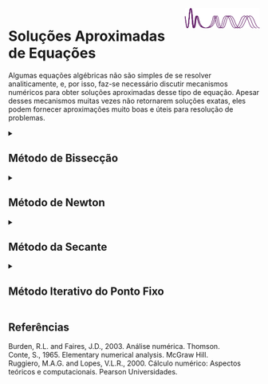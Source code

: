 <img align="right" alt="ilum" height="40" width="150" src="https://github.com/pedrozanineli/pcd.github.io/blob/main/logo1.png">

# Soluções Aproximadas de Equações
 Algumas equações algébricas não são simples de se resolver analiticamente, e, por isso, faz-se necessário discutir mecanismos numéricos para obter soluções aproximadas desse tipo de equação. Apesar desses mecanismos muitas vezes não retornarem soluções exatas, eles podem fornecer aproximações muito boas e úteis para resolução de problemas.

<details><summary><h2><b> Método de Bissecção</h2></b></summary>
Um dos métodos para se alcançar raízes aproximadas de equações é o da bisecção. Nele, definimos um intervalo inicial $[a, b]$ da função e vamos diminuindo em outros menores até encontrar o valor $p$, próximo da resposta. Para tanto, calculamos o ponto médio do intervalo, dado por $p = \frac{a+b}{2}$. 

Se $f(p)=0$, encontramos o nosso resultado! 

No entanto, se $f(p)$ tiver o mesmo valor de $f(a)$, consideramos $a= p$ e $b= b$. 

Se $f(p)$ tiver o mesmo valor de $f(b)$, ou, ainda, se $f(a)$ e $f(b)$ tiverem o mesmo sinal consideramos $a= a$ e $b= p$.

Repetimos esse processo até que a diferença entre p e a raíz real da função seja menor que a precisão que queremos (também chamada, no código, de critério de parada).

Em python, o método da bissecção pode ser implementado pelo código abaixo, presente no jupyter notebook [Método de Bissecção](https://github.com/benetao/Analise_numerica/blob/main/Solu%C3%A7%C3%B5es%20Aproximadas%20de%20Equa%C3%A7%C3%B5es/Metodo_de_Bisseccao.ipynb) dessa pasta:
```python
def bissecao(inicio, fim, parada, N): #inicio= começo do intervalo dado; fim= fim do intervalo dado; parada= critério de parada; N= número máx de repetições
    f_inicial = f(inicio) # primeriro f(x) a ser analizado é o do início do intervalo
    i=1
    while (i <= N):
        p = inicio + (fim-inicio)/2 # calculando ponto médio
        f_final = f(p) # calculando f(x) do ponto médio
        if ((f_final == 0) or ((fim-inicio)/2 < parada)): # para quando achar a raíz OU quando a diferença entre o nº encontrado e a raíz for menor que parada
            return p # retorna o valor aproximado da raíz
        # bissecta o intervalo
        i= i+1
        if (f_inicial * f_final > 0): # analisando se fa e fp tem sinais distintos. Se sim, significa que a raíz está entre esses valores
            inicio = p # portanto, devemos calcular o ponto médio entre esses valores
            f_inicial = f_final
        else: # se fa e fp tem mesmo sina, dignifica que a raíz NÃO está entre esses valores
            fim=p
```
### Representação Geométrica
<p align="center"><img heigth= 120 width= 550 src= "https://user-images.githubusercontent.com/106626661/228638909-4301ca3e-47f3-457b-8378-e78a37556308.png">

</details>


<details><summary><h2><b> Método de Newton</h2></b></summary>

O método de Newton, ou método das tangentes, utiliza uma aproximação inicial da raiz e aprimora essa aproximação através de sucessivas iterações. O método de Newton é baseado no conceito de que a raiz de uma equação é o ponto em que a curva da função cruza o eixo das abscissas.

A fórmula do método de Newton é dada por:
$x_{n+1} = x_n - \frac{f(x_n)}{f'(x_n)}$
Onde $x_n$ é a aproximação atual da raiz, $x_{n+1}$ é a próxima aproximação, $f(x_n)$ é o valor da função na aproximação atual e $f'(x_n)$ é a derivada da função na aproximação atual.

O método de Newton começa com uma aproximação inicial $x_0$. A cada iteração, a equação acima é utilizada para encontrar uma nova aproximação $x_{n+1}$. Esse processo é repetido até que a diferença entre a aproximação atual e a anterior seja menor que um certo valor de tolerância.

O método de Newton pode convergir para a raiz da equação muito mais rapidamente do que outros métodos numéricos, como o método da bissecção. No entanto, ele também pode ser mais sensível a aproximações iniciais ruins e a funções com pontos de inflexão próximos à raiz.



Em python, o método de Newton pode ser implementado pelo código abaixo, presente no jupyter notebook [Método de Newton](https://github.com/benetao/Analise_numerica/blob/main/Solu%C3%A7%C3%B5es%20Aproximadas%20de%20Equa%C3%A7%C3%B5es/Metodo_de_Newton.ipynb) dessa pasta:

```python
def newton(f, df, p0, eps=1e-6):
    # Definimos uma variável para armazenar o valor atual de x
      """
    Encontra uma raiz de f(x) a partir de um chute inicial p0 com precisão eps pelo método de Newton
    
    Retorna a raiz e o número de iterações do código
    """
    p = p0
    i=0
    fp = f(p)
    # Fazemos um loop para iterar o método de Newton
    while abs(fp) > eps: # critério de parada (precisão)
        # Calculamos o valor de f(x) e df(x)
        i = i+1 # contador de iteração
        fp = f(p)
        dfp = df(p)

        # Calculamos a próxima aproximação de x usando o método de Newton
        
        p = p - fp / dfp
        
        """ Série de Taylor: pn= pn-1 - (f(pn-1)/ f'(pn-1)"""

        # Verificamos se o valor atual de x é uma aproximação suficientemente boa para uma raiz
    return p
```
### Representação Geométrica
<p align="center"><img heigth= 120 width= 550 src= "https://user-images.githubusercontent.com/106626661/228925639-212a05c1-e230-4474-b5d8-e525db3e8df5.png">

 </details>
 
<details><summary><h2><b> Método da Secante</h2></b></summary>
 
 O método da secante é uma variação do método de Newton para encontrar raízes de uma função. Contudo, o método da secante não requer o cálculo da derivada da função, o que o torna mais simples em algumas situações.

Para obter o método da secante a partir do método de Newton, basta substituir a a derivada $f'(x_n)$ pela aproximação de diferenças finita, que é dada por: 
 
 $f'(x_n) = \frac{f(x_n) - f(x_{n-1})}{x_n - x_{n-1}}$
 
 Logo, substindo isso na fórmula do método da bissecção, obtemos:
 
 $f'(x_{k+1}) = \frac {f(x_k)x_{k-1}- f(x_{k-1})x_k}{f(x_k) - f(x_{k-1})}$

Ou seja, ao invés de usar a derivada $f'(x_n)$, ela utiliza uma aproximação da derivada calculada a partir de dois pontos próximos da curva da função.
Apesar de não requerer a avaliação da derivada da função, o que é uma vantagem, o método da secante geralmente é mais lento que o de Newton, podendo levar mais iterações para chegar a um resultado.
 
Em python, o método de Newton pode ser implementado pelo código abaixo, presente no jupyter notebook [Método de Newton](https://github.com/benetao/Analise_numerica/blob/main/Solu%C3%A7%C3%B5es%20Aproximadas%20de%20Equa%C3%A7%C3%B5es/Metodo_de_Newton.ipynb) dessa pasta:

```python
def secante(f, x0, x1, eps):
    """
    Encontra uma raiz da função f usando o método da secante,
    com aproximações iniciais x0 e x1 e critério de parada eps.
    
    Retorna a raiz encontrada e o número de iterações.
    """
    fx0 = f(x0)
    fx1 = f(x1) # são necessários dois pontos iniciais ( e não apenas 1, como eno de Newton, para se obter a média)
    x2 = x1 - fx1 * (x1 - x0) / (fx1 - fx0) # Definição do método da secante, obtida no item enterior pela aproximação da derivada da função
    i = 1
    while abs(f(x2)) > eps: # critério de parada (precisão)
        x0, x1 = x1, x2
        fx0, fx1 = fx1, f(x2)
        x2 = x1 - fx1 * (x1 - x0) / (fx1  - fx0)
        i += 1 # contador de iteração
    return x2, i
```
### Representação Geométrica
 <p align="center"><img heigth= 120 width= 550 src= "https://user-images.githubusercontent.com/106626661/228674014-8905f095-afbc-4ad1-9fde-96ed34dac3c9.png">


 
Podemos observar, por meio da representação geométrica, que, ao aplicar essa fórmula, a estimativa da raiz $x_{n+1}$ é calculada como a intersecção entre a reta que passa pelos pontos $(x_n, f(x_n))$ e $(x_{n-1}, f(x_{n-1}))$ e o eixo $x$:
<p>
</details>
<details><summary><h2><b> Método Iterativo do Ponto Fixo</h2></b></summary>

Em python, o método iterativo do ponto fixo pode ser implementado pelo código abaixo, presente no jupyter notebook [Problema do Ponto Fixo](https://github.com/benetao/Analise_numerica/blob/main/Solu%C3%A7%C3%B5es%20Aproximadas%20de%20Equa%C3%A7%C3%B5es/Problema_do_Ponto_Fixo.ipynb) dessa pasta:

```python
def ponto_fixo(f, x, eps):
    """
    Encontra uma raiz da função f usando o método iterativo do ponto fixo,
    com chute inicial x e critério de parada eps.
    
    Retorna a raiz encontrada e o número de iterações.
    """
    i = 0
    while True:
    i= i+1
        x_next = f(x) # o x seguinte será o valor de g(x) medido anteriormente
        if abs(x_next - x) < eps: # o código vai parar quando os x obtidos praticamente pararem de variar
            break
        x = x_next

    print(f"A solução é x = {x_next}. E o número de iterações foi i = {i}")
```
</details>

## Referências
Burden, R.L. and Faires, J.D., 2003. Análise numérica. Thomson. <br />
Conte, S., 1965. Elementary numerical analysis. McGraw Hill. <br />
Ruggiero, M.A.G. and Lopes, V.L.R., 2000. Cálculo numérico: Aspectos teóricos e computacionais. Pearson Universidades.

</p>


